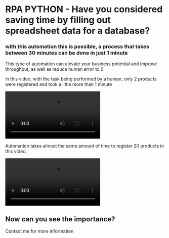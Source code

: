 # RPA PYTHON - Have you considered saving time by filling out spreadsheet data for a database?

### with this automation this is possible, a process that takes between 30 minutes can be done in just 1 minute

This type of automation can elevate your business potential and improve throughput, as well as reduce human error to 0

in this video, with the task being performed by a human, only 2 products were registered and took a little more than 1 minute

![](video/by-human.mkv)

Automation takes almost the same amount of time to register 20 products in this video.

![](video/by-rpa.mkv)

## Now can you see the importance?
Contact me for more information

